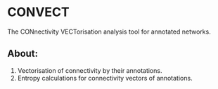 
# CONVECT 
The CONnectivity VECTorisation analysis tool for annotated networks. 

## About:
1. Vectorisation of connectivity by their annotations. 
2. Entropy calculations for connectivity vectors of annotations. 
